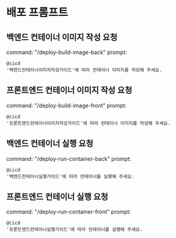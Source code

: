 # 배포 프롬프트

## 백엔드 컨테이너 이미지 작성 요청
command: "/deploy-build-image-back"
prompt:
```  
@cicd 
'백엔드컨테이너이미지작성가이드'에 따라 컨테이너 이미지를 작성해 주세요. 
```

## 프론트엔드 컨테이너 이미지 작성 요청
command: "/deploy-build-image-front"
prompt:
```  
@cicd 
'프론트엔드컨테이너이미지작성가이드'에 따라 컨테이너 이미지를 작성해 주세요. 
```

## 백엔드 컨테이너 실행 요청
command: "/deploy-run-container-back"
prompt:
```  
@cicd 
'백엔드컨테이너실행가이드'에 따라 컨테이너를 실행해 주세요. 
```

## 프론트엔드 컨테이너 실행 요청
command: "/deploy-run-container-front"
prompt:
```  
@cicd 
'프론트엔드컨테이너실행가이드'에 따라 컨테이너를 실행해 주세요. 
```

